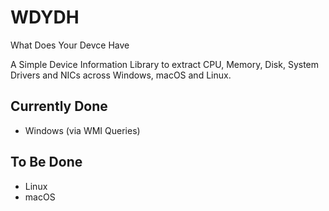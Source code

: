 # WDYDH
What Does Your Devce Have

A Simple Device Information Library to extract CPU, Memory, Disk, System Drivers and NICs across Windows, macOS and Linux.

## Currently Done
* Windows (via WMI Queries)

## To Be Done
* Linux
* macOS
